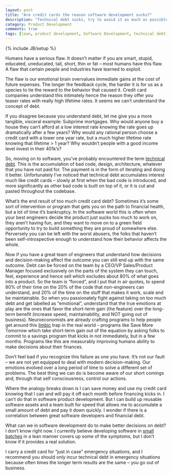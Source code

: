 ```yaml
---
layout: post
title: "Are credit cards the reason software development sucks?"
description: "Technical debt sucks, try to avoid it as much as possible"
category: Product Development
comments: true
tags: [lean, product development, Software Development, technical debt]
---
```

{% include JB/setup %}

Humans have a serious flaw. It doesn’t matter if you are smart, stupid, educated, uneducated, tall, short, thin or fat – most humans have this flaw. A flaw that certain people and industries have learned to exploit.

The flaw is our emotional brain overvalues immediate gains at the cost of future expenses. The longer the feedback cycle, the harder it is for us as a species to tie the reward to the behavior that caused it. Credit card companies understand this intimately hence the reason they offer you teaser rates with really high lifetime rates. It seems we can’t understand the concept of debt.

If you disagree because you understand debt, let me give you a more tangible, visceral example: Subprime mortgages. Why would anyone buy a house they can’t afford at a low interest rate knowing the rate goes up dramatically after a few years? Why would any rational person choose a credit card with a lower one year rate, but a much higher lifetime rate knowing that lifetime > 1 year? Why wouldn’t people with a good income level invest in their 401k’s?

So, moving on to software, you’ve probably encountered the term [technical debt](http://www.martinfowler.com/bliki/TechnicalDebt.html). This is the accumulation of bad code, design, architecture, whatever that you have not paid for. The payment is in the form of iterating and doing it better. Unfortunately I’ve noticed that technical debt accumulates interest much like credit cards – slowly at first when the bad code is introduced, and more significantly as other bad code is built on top of it, or it is cut and pasted throughout the codebase.

What’s the end result of too much credit card debt? Sometimes it’s some sort of intervention or program that gets you on the path to financial health, but a lot of time it’s bankruptcy. In the software world this is often when your best engineers decide the product just sucks too much to work on, they aren’t having fun, and they want to move on to a green field opportunity to try to build something they are proud of somewhere else. Perversely you can be left with the worst abusers, the folks that haven’t been self-introspective enough to understand how their behavior affects the whole.

Now if you have a great team of engineers that understand how decisions and decision-making affect the outcome you can still end up with the same outcome. Debt can be forced on the team by a CEO/VP Sales/Product Manager focused exclusively on the parts of the system they can touch, feel, experience and hence sell which excludes about 80% of what goes into a product. So the team is “forced”, and I put that in air quotes, to spend 80% of their time on the 20% of the code that non-engineers can understand, and 20% of the time on the stuff that makes it work, scale and be maintainable. So when you passionately fight against taking on too much debt and get labelled as “emotional”, understand that the true emotions at play are the ones that favor the short-term gain (the feature) over the long-term benefit (increase speed, maintainability, and NOT going out of business). Neuroeconomists are already crafting programs to help people get around this [limbic](http://en.wikipedia.org/wiki/Limbic_system) trap in the real world – programs like Save More Tomorrow which take short-term gain out of the equation by asking folks to commit to a savings program that kicks in not immediately, but in a few months. Programs like this are measurably improving humans ability to make decisions about their finances.

Don’t feel bad if you recognize this failure as one you have. It’s not our fault – we are not yet equipped to deal with modern decision-making. Our emotions evolved over a long period of time to solve a different set of problems. The best thing we can do is become aware of our short comings and, through that self consciousness, control our actions.

Where the analogy breaks down is I can save money and use my credit card knowing that I can and will pay it off each month before financing kicks in. I can’t do that in software product development. But I can build up reusable software assets and a team built for speed that allows me to accumulate a small amount of debt and pay it down quickly. I wonder if there is a correlation between great software developers and financial debt.

What can we in software development do to make better decisions on debt? I don’t know right now. I currently believe developing software in [small batches](http://www.startuplessonslearned.com/2009/02/work-in-small-batches.html) in a lean manner covers up some of the symptoms, but I don’t know if it provides a real solution.

I carry a credit card for “just in case” emergency situations, and I recommend you should only incur technical debt in emergency situations because often times the longer term results are the same – you go out of business.